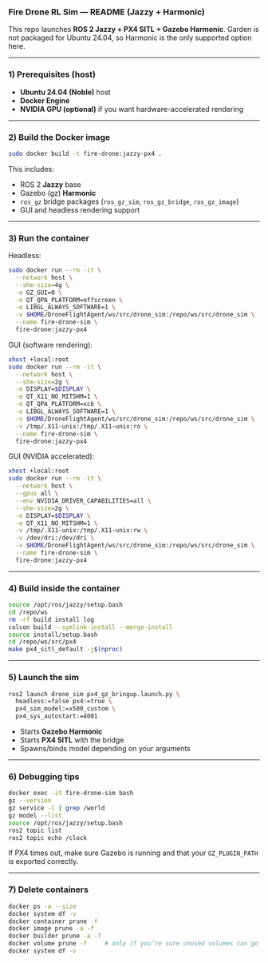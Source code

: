### Fire Drone RL Sim — README (Jazzy + Harmonic)

This repo launches **ROS 2 Jazzy + PX4 SITL + Gazebo Harmonic**. Garden is not packaged for Ubuntu 24.04, so Harmonic is the only supported option here.

---

### 1) Prerequisites (host)

* **Ubuntu 24.04 (Noble)** host
* **Docker Engine**
* **NVIDIA GPU (optional)** if you want hardware-accelerated rendering

---

### 2) Build the Docker image

```bash
sudo docker build -t fire-drone:jazzy-px4 .
```

This includes:

* ROS 2 **Jazzy** base
* Gazebo (gz) **Harmonic**
* `ros_gz` bridge packages (`ros_gz_sim`, `ros_gz_bridge`, `ros_gz_image`)
* GUI and headless rendering support

---

### 3) Run the container

Headless:

```bash
sudo docker run --rm -it \
  --network host \
  --shm-size=4g \
  -e GZ_GUI=0 \
  -e QT_QPA_PLATFORM=offscreen \
  -e LIBGL_ALWAYS_SOFTWARE=1 \
  -v $HOME/DroneFlightAgent/ws/src/drone_sim:/repo/ws/src/drone_sim \
  --name fire-drone-sim \
  fire-drone:jazzy-px4
```

GUI (software rendering):

```bash
xhost +local:root
sudo docker run --rm -it \
  --network host \
  --shm-size=2g \
  -e DISPLAY=$DISPLAY \
  -e QT_X11_NO_MITSHM=1 \
  -e QT_QPA_PLATFORM=xcb \
  -e LIBGL_ALWAYS_SOFTWARE=1 \
  -v $HOME/DroneFlightAgent/ws/src/drone_sim:/repo/ws/src/drone_sim \
  -v /tmp/.X11-unix:/tmp/.X11-unix:ro \
  --name fire-drone-sim \
  fire-drone:jazzy-px4
```

GUI (NVIDIA accelerated):

```bash
xhost +local:root
sudo docker run --rm -it \
  --network host \
  --gpus all \
  --env NVIDIA_DRIVER_CAPABILITIES=all \
  --shm-size=2g \
  -e DISPLAY=$DISPLAY \
  -e QT_X11_NO_MITSHM=1 \
  -v /tmp/.X11-unix:/tmp/.X11-unix:rw \
  -v /dev/dri:/dev/dri \
  -v $HOME/DroneFlightAgent/ws/src/drone_sim:/repo/ws/src/drone_sim \
  --name fire-drone-sim \
  fire-drone:jazzy-px4
```

---

### 4) Build inside the container

```bash
source /opt/ros/jazzy/setup.bash
cd /repo/ws
rm -rf build install log
colcon build --symlink-install --merge-install
source install/setup.bash
cd /repo/ws/src/px4
make px4_sitl_default -j$(nproc)
```

---

### 5) Launch the sim

```bash
ros2 launch drone_sim px4_gz_bringup.launch.py \
  headless:=false px4:=true \
  px4_sim_model:=x500_custom \
  px4_sys_autostart:=4001
```

* Starts **Gazebo Harmonic**
* Starts **PX4 SITL** with the bridge
* Spawns/binds model depending on your arguments

---

### 6) Debugging tips

```bash
docker exec -it fire-drone-sim bash
gz --version
gz service -l | grep /world
gz model --list
source /opt/ros/jazzy/setup.bash
ros2 topic list
ros2 topic echo /clock
```

If PX4 times out, make sure Gazebo is running and that your `GZ_PLUGIN_PATH` is exported correctly.

---

### 7) Delete containers

```bash
docker ps -a --size
docker system df -v
docker container prune -f
docker image prune -a -f
docker builder prune -a -f
docker volume prune -f     # only if you’re sure unused volumes can go
docker system df -v
```
